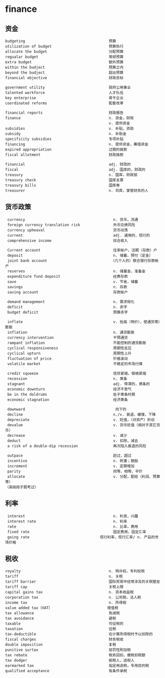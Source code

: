 # finance
## 资金
    budgeting                                      预算 
    utilization of budget                          预算执行 
    allocate the budget                            分配预算
    regualar budget                                常规预算
    extra budget                                   额外预算
    within the budject                             预算之内
    beyond the budject                             超出预算
    financial objective                            财政目标 

    government utility                             政府公用事业 
    talented workforce                             人才队伍 
    key enterprise                                 骨干企业 
    coordinated reforms                            配套改革 

    financial reports                              财政报告
    finance                                        n. 资金，财政
                                                   v. 提供资金
    subsidies                                      v. 补贴，资助
    subsidy                                        n. 补助金
    specificity subsidies                          专项补贴 
    financing                                      n. 提供资金，筹借资金
    expired appropriation                          过期的拨款 
    fiscal allotment                               财政拨款 

    financial                                      adj. 财政的
    fiscal                                         adj. 国库的，财政的
    treasury                                       n. 国库，财政部
    treasury check                                 国库支票 
    treasury bills                                 国库券 
    treasurer                                      n. 司库，掌管财务的人

## 货币政策
     currency                                        n. 货币，流通
     foreign currency translation risk               外币兑换风险 
     currency upheaval                               货币动荡 
     current                                         adj. 通用的，现行的
     comprehensive income                            综合收入 

     Current account                                 往来帐户，活期（存款）户
     deposit                                         n. 储蓄，预付（定金）
     joint bank account                             （几个人的）联合银行存款帐户
     reserves                                        n. 储量金，准备金
     expenditure fund deposit                        经费存款
     save                                            v. 节省，储蓄
     savings                                         n. 存款
     saving account                                  存款帐户

     demand management                               n. 需求规化
     deficit                                         n. 赤字
     budget deficit                                  预算赤字 

     inflate                                         v. 抬高（物价），使通货等）膨胀
     inflation                                       n. 通货膨胀
     currency intervention                           干预通货 
     rampant inflation                               不能控制的通货膨胀 
     cyclical responsiveness                         周期性反应 
     cyclical upturn                                 周期性上升 
     fluctuation of price                            价格波动 
     volatile market                                 不稳定的市场行情 

     credit squeeze                                  信贷紧缩，银根紧缩 
     recession                                       n. 萧条
     stagnant                                        adj. 停滞的，萧条的
     economic downturn                               经济不景气 
     be in the doldrums                              处于萧条时期 
     economic stagnation                             经济萧条 

     downward                                         向下的  
     decline                                         n./v. 衰退，缓慢，下降
     depreciate                                      v. 贬值，（对资产）折旧
     devalue                                         v. 货币贬值（相对于其它货币）
     decrease                                        v. 减少
     deduct                                          v. 扣除，减去
     a risk of a double-dip recession                再次陷入衰退的风险 

     outpace                                         赶过，超过 
     incentive                                       n. 刺激；鼓励
     increment                                       v. 定期增加
     parity                                          同等，相等，平价
     allocate                                        v. 分配，配给（利润、预算等）
    （高级段子题考过）

## 利率    
     interest                                        n. 利息，兴趣
     interest rate                                   n. 利率
     rate                                            n. 比率，费用
     fixed rate                                      固定费用，固定汇率
     going rate                                现行利率，现行汇率/ n. 产品的市场价格

## 税收
    royalty                                        n. 特许权，专利权税
    tariff                                         n. 关税 
    tariff barrier                                 国际贸易中经常涉及的关税壁垒
    tariff cap                                     关税上限 
    capital gains tax                              n. 资本收益税
    corporation tax                                n. 公司税，法人税
    income tax                                     n. 所得税
    value added tax（VAT）                         增值税
    tax allowance                                  免减税
    tax avoidance                                  避税
    taxable                                        可征税的
    taxation                                       征税
    tax-deductible                                 在计算所得税时予以扣除的
    fiscal charges                                 财务税收 
    double imposition                              复税 
    punitive surtax                                惩罚性附加税 
    tax rebate                                     税务回扣，缴税扣税额 
    tax dodger                                     偷税人，逃税人 
    earmarked tax                                  指定用途税，专用目的税 
    qualified acceptance                           有条件承税 










   

    

